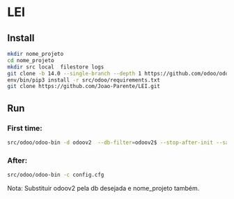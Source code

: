 # LEI



## Install

```sh
mkdir nome_projeto
cd nome_projeto
mkdir src local  filestore logs
git clone -b 14.0 --single-branch --depth 1 https://github.com/odoo/odoo.git src/odoo
env/bin/pip3 install -r src/odoo/requirements.txt
git clone https://github.com/Joao-Parente/LEI.git 

```

## Run

### First time:
```sh
src/odoo/odoo-bin -d odoov2  --db-filter=odoov2$ --stop-after-init --save -c ./config.cfg --addons-path=src/odoo/odoo/addons,src/odoo/addons,local --data-dir filestore
```
### After:
```sh
src/odoo/odoo-bin -c config.cfg
```

Nota: Substituir odoov2 pela db desejada e nome_projeto também.



